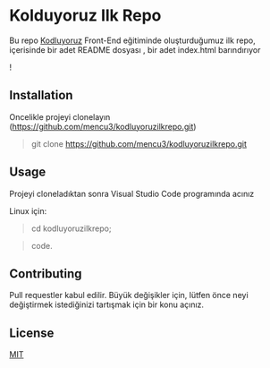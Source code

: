 # **Kolduyoruz Ilk Repo**

Bu repo [Kodluyoruz](https://kodluyoruz.org/tr/kodluyoruz/) Front-End eğitiminde oluşturduğumuz ilk repo, içerisinde bir adet README dosyası , bir adet index.html barındırıyor

! [](https://raw.githubusercontent.com/Kodluyoruz/taskforce/main/git/odev1/figures/markdown.png)

## **Installation**

Oncelikle projeyi clonelayın (https://github.com/mencu3/kodluyoruzilkrepo.git)

> git clone https://github.com/mencu3/kodluyoruzilkrepo.git

## **Usage**

Projeyi cloneladıktan sonra Visual Studio Code programında acınız

Linux için:

> cd kodluyoruzilkrepo;

> code.

## **Contributing**

Pull requestler kabul edilir. Büyük değişikler için, lütfen önce neyi değiştirmek istediğinizi tartışmak için bir konu açınız.

## **License**

[MIT](https://opensource.org/licenses/MIT)
